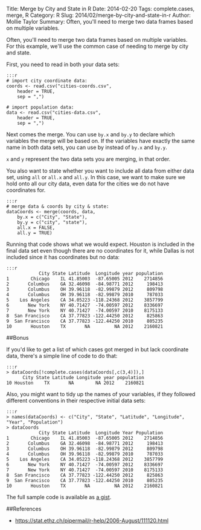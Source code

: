 Title: Merge by City and State in R
Date: 2014-02-20
Tags: complete.cases, merge, R
Category: R
Slug: 2014/02/merge-by-city-and-state-in-r
Author: Mollie Taylor
Summary: Often, you'll need to merge two data frames based on multiple variables.

Often, you'll need to merge two data frames based on multiple variables. For this example, we'll use the common case of needing to merge by city and state.

First, you need to read in both your data sets:

	:::r
	# import city coordinate data:
	coords <- read.csv("cities-coords.csv",
		header = TRUE,
		sep = ",")

	# import population data:
	data <- read.csv("cities-data.csv",
		header = TRUE,
		sep = ",")

Next comes the merge. You can use ```by.x``` and ```by.y``` to declare which variables the merge will be based on. If the variables have exactly the same name in both data sets, you can use by instead of ```by.x``` and ```by.y```.

```x``` and ```y``` represent the two data sets you are merging, in that order.

You also want to state whether you want to include all data from either data set, using ```all``` or ```all.x``` and ```all.y```. In this case, we want to make sure we hold onto all our city data, even data for the cities we do not have coordinates for.

	:::r
	# merge data & coords by city & state:
	dataCoords <- merge(coords, data, 
		by.x = c("City", "State"),
		by.y = c("city", "state"),
		all.x = FALSE,
		all.y = TRUE)

Running that code shows what we would expect. Houston is included in the final data set even though there are no coordinates for it, while Dallas is not included since it has coordinates but no data:

	:::r
                City State Latitude  Longitude year population
	1        Chicago    IL 41.85003  -87.65005 2012    2714856
	2       Columbus    GA 32.46098  -84.98771 2012     198413
	3       Columbus    OH 39.96118  -82.99879 2012     809798
	4       Columbus    OH 39.96118  -82.99879 2010     787033
	5    Los Angeles    CA 34.05223 -118.24368 2012    3857799
	6       New York    NY 40.71427  -74.00597 2012    8336697
	7       New York    NY 40.71427  -74.00597 2010    8175133
	8  San Francisco    CA 37.77823 -122.44250 2012     825863
	9  San Francisco    CA 37.77823 -122.44250 2010     805235
	10       Houston    TX       NA         NA 2012    2160821

##Bonus

If you'd like to get a list of which cases got merged in but lack coordinate data, there's a simple line of code to do that:

	:::r
	> dataCoords[!complete.cases(dataCoords[,c(3,4)]),]
	      City State Latitude Longitude year population
	10 Houston    TX       NA        NA 2012    2160821


Also, you might want to tidy up the names of your variables, if they followed different conventions in their respective initial data sets:

	:::r
	> names(dataCoords) <- c("City", "State", "Latitude", "Longitude", "Year", "Population")
	> dataCoords
	            City State Latitude  Longitude Year Population
	1        Chicago    IL 41.85003  -87.65005 2012    2714856
	2       Columbus    GA 32.46098  -84.98771 2012     198413
	3       Columbus    OH 39.96118  -82.99879 2012     809798
	4       Columbus    OH 39.96118  -82.99879 2010     787033
	5    Los Angeles    CA 34.05223 -118.24368 2012    3857799
	6       New York    NY 40.71427  -74.00597 2012    8336697
	7       New York    NY 40.71427  -74.00597 2010    8175133
	8  San Francisco    CA 37.77823 -122.44250 2012     825863
	9  San Francisco    CA 37.77823 -122.44250 2010     805235
	10       Houston    TX       NA         NA 2012    2160821

The full sample code is available as [a gist](https://gist.github.com/mollietaylor/8565624).

##References

* <https://stat.ethz.ch/pipermail/r-help/2006-August/111120.html>
